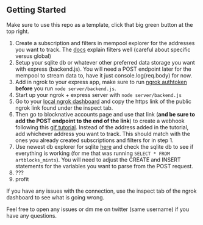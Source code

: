 ## Getting Started

Make sure to use this repo as a template, click that big green button at the top right.

1. Create a subscription and filters in mempool explorer for the addresses you want to track. The [docs](https://docs.blocknative.com/mempool-explorer) explain filters well (careful about specific versus global)
2. Setup your sqlite db or whatever other preferred data storage you want with express (backend.js). You will need a POST endpoint later for the mempool to stream data to, have it just console.log(req.body) for now.
3. Add in ngrok to your express app, make sure to run [ngrok authtoken <token>](https://dashboard.ngrok.com/get-started/setup) **before** you run `node server/backend.js`.
4. Start up your ngrok + express server with `node server/backend.js`
5. Go to your [local ngrok dashboard](http://127.0.0.1:4040/inspect/http) and copy the https link of the public ngrok link found under the inspect tab.
6. Then go to blocknative accounts page and use that link (**and be sure to add the POST endpoint to the end of the link**) to create a webhook following this [gif tutorial](https://cdn.discordapp.com/attachments/871103550414016612/871109785070747728/Kapture_2021-07-31_at_15.14.15.gif). Instead of the address added in the tutorial, add whichever address you want to track. This should match with the ones you already created subscriptions and filters for in step 1.
7. Use newest db explorer for sqlite [here](https://sqlitebrowser.org/blog/version-3-12-2-released/) and check the sqlite db to see if everything is working (for me that was running `SELECT * FROM artblocks_mints`). You will need to adjust the CREATE and INSERT statements for the variables you want to parse from the POST request.
8. ???
9. profit

If you have any issues with the connection, use the inspect tab of the ngrok dashboard to see what is going wrong. 
  
Feel free to open any issues or dm me on twitter (same username) if you have any questions.
